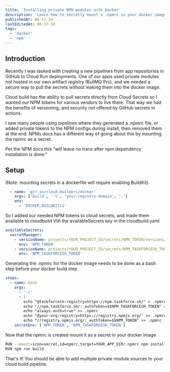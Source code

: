 ```yaml
---
title: 'Installing private NPM modules with Docker'
description: 'Learn how to secretly mount a .npmrc in your docker image to avoid leaking keys.'
publishedAt: 06-17-24
lastEditedAt: 06-17-24
tags:
  - 'docker'
  - 'npm'
---
```


## Introduction

Recently I was tasked with creating a new pipelines from app repositories in GitHub to Cloud Run deployments. One of our apps used private modules not hosted in our own artifact registry (BullMQ Pro), and we needed a secure way to pull the secrets without leaking them into the docker image.

Cloud build has the ability to pull secrets directly from Cloud Secrets so I wanted our NPM tokens for various vendors to live there. That way we had the benefits of versioning, and security not offered by GitHub secrets in actions.

I saw many people using pipelines where they generated a .npmrc file, or added private tokens to the NPM configs during install, then removed them at the end. NPMs docs has a different way of going about this by mounting the npmrc as a secret.

Per the NPM docs this "will leave no trace after npm dependency installation is done."

## Setup

(Note: mounting secrets in a dockerfile will require enabling BuildKit)



```yml [file.yml]{2} meta-info=val
  - name: 'gcr.io/cloud-builders/docker'
    args: ['build', '-t', 'your-registry-domain', '.']
    env:
      - 'DOCKER_BUILDKIT=1'
```

So I added our needed NPM tokens to cloud secrets, and made them available to cloudbuild VIA the availableSecrets key in the cloudbuild.yaml

```yml
availableSecrets:
  secretManager:
    - versionName: projects/YOUR_PROJECT_ID/secrets/NPM_TOKEN/versions/latest
      env: 'NPM_TOKEN'
    - versionName: projects/YOUR_PROJECT_ID/secrets/NPM_TASKFORCESH_TOKEN/versions/latest
      env: 'NPM_TASKFORCESH_TOKEN'
```

Generating the .npmrc for the docker image needs to be done as a bash step before your docker build step

```yml
steps:
  - name: bash
    args:
      - '-c'
      - |
        echo "@taskforcesh:registry=https://npm.taskforce.sh/" > .npmrc
        echo "//npm.taskforce.sh/:_authToken=$$NPM_TASKFORCESH_TOKEN" >> .npmrc
        echo "always-auth=true" >> .npmrc
        echo "@your-org:registry=https://registry.npmjs.org/" >> .npmrc
        echo "//registry.npmjs.org/:_authToken=$$NPM_TOKEN" >> .npmrc
    secretEnv: ['NPM_TOKEN', 'NPM_TASKFORCESH_TOKEN']
```

Now that the npmrc is created mount it as a secret in your docker image

```bash
RUN --mount=icon=secret,id=npmrc,target=YOUR_APP_DIR/.npmrc npm install
RUN npm run build
```

That's it! You should be able to add multiple private module sources to your cloud build pipeline.
